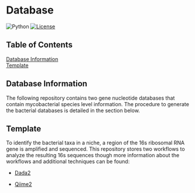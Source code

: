 # Database

![Python](https://img.shields.io/badge/python-v2.7%20%2F%20v3.6-blue.svg)
[![License](https://img.shields.io/badge/license-MIT-blue.svg)](https://opensource.org/licenses/MIT)


## Table of Contents
[Database Information](#intro)     
[Template](#workflow)   
   

## <a name="intro"></a>Database Information

The following repository contains two gene nucleotide databases that contain mycobacterial species level information. The procedure to generate the bacterial databases is detailed in the  section below. 


## <a name="workflow"></a>Template

To identify the bacterial taxa in a niche, a region of the 16s ribosomal RNA gene is amplified and sequenced. This repository stores two workflows to analyze the resulting 16s sequences though more information about the workflows and additional techniques can be found:

- [Dada2](http://benjjneb.github.io/dada2/index.html)

- [Qiime2](https://docs.qiime2.org)





